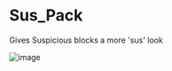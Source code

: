 # Sus_Pack
Gives Suspicious blocks a more 'sus' look

![image](https://user-images.githubusercontent.com/45906780/227054880-9719e788-55d9-4faf-97eb-9e327a30a40e.png)
